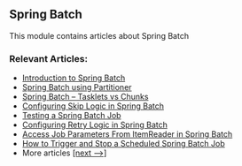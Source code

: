 ## Spring Batch

This module contains articles about Spring Batch

### Relevant Articles: 

- [Introduction to Spring Batch](https://www.baeldung.com/introduction-to-spring-batch)
- [Spring Batch using Partitioner](https://www.baeldung.com/spring-batch-partitioner)
- [Spring Batch – Tasklets vs Chunks](https://www.baeldung.com/spring-batch-tasklet-chunk)
- [Configuring Skip Logic in Spring Batch](https://www.baeldung.com/spring-batch-skip-logic)
- [Testing a Spring Batch Job](https://www.baeldung.com/spring-batch-testing-job)
- [Configuring Retry Logic in Spring Batch](https://www.baeldung.com/spring-batch-retry-logic)
- [Access Job Parameters From ItemReader in Spring Batch](https://www.baeldung.com/spring-batch-itemreader-access-job-parameters)
- [How to Trigger and Stop a Scheduled Spring Batch Job](https://www.baeldung.com/spring-batch-start-stop-job)
- More articles [[next -->]](/spring-batch-2)
